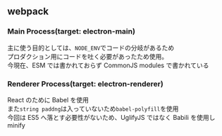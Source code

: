 ## webpack

### Main Process(target: electron-main)

主に使う目的としては、`NODE_ENV`でコードの分岐があるため  
プロダクション用にコードを吐く必要があったため使用。  
今現在、ESM では書かれておらず CommonJS modules で書かれている

### Renderer Process(target: electron-renderer)

React のために Babel を使用  
また`string paddng`は入っていないため`babel-polyfill`を使用  
今回は ES5 へ落とす必要性がないため、UglifyJS ではなく Babili を使用し minify
